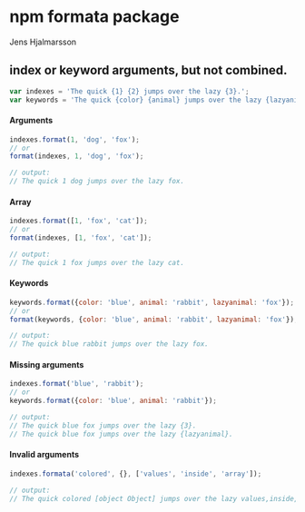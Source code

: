# npm formata package

Jens Hjalmarsson

## index or keyword arguments, but not combined.
```javascript
var indexes = 'The quick {1} {2} jumps over the lazy {3}.';
var keywords = 'The quick {color} {animal} jumps over the lazy {lazyanimal}.';
```

#### Arguments
```javascript
indexes.format(1, 'dog', 'fox');
// or
format(indexes, 1, 'dog', 'fox');

// output:
// The quick 1 dog jumps over the lazy fox.
```

#### Array
```javascript
indexes.format([1, 'fox', 'cat']);
// or
format(indexes, [1, 'fox', 'cat']);

// output:
// The quick 1 fox jumps over the lazy cat.
```

#### Keywords
```javascript
keywords.format({color: 'blue', animal: 'rabbit', lazyanimal: 'fox'});
// or
format(keywords, {color: 'blue', animal: 'rabbit', lazyanimal: 'fox'});

// output:
// The quick blue rabbit jumps over the lazy fox.
```

#### Missing arguments
```javascript
indexes.format('blue', 'rabbit');
// or
keywords.format({color: 'blue', animal: 'rabbit'});

// output:
// The quick blue fox jumps over the lazy {3}.
// The quick blue fox jumps over the lazy {lazyanimal}.
```

#### Invalid arguments
```javascript
indexes.formata('colored', {}, ['values', 'inside', 'array']);

// output:
// The quick colored [object Object] jumps over the lazy values,inside,array.
```
